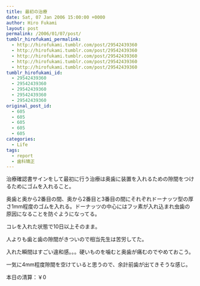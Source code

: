 ```yaml
---
title: 最初の治療
date: Sat, 07 Jan 2006 15:00:00 +0000
author: Hiro Fukami
layout: post
permalink: /2006/01/07/post/
tumblr_hirofukami_permalink:
  - http://hirofukami.tumblr.com/post/29542439360
  - http://hirofukami.tumblr.com/post/29542439360
  - http://hirofukami.tumblr.com/post/29542439360
  - http://hirofukami.tumblr.com/post/29542439360
  - http://hirofukami.tumblr.com/post/29542439360
tumblr_hirofukami_id:
  - 29542439360
  - 29542439360
  - 29542439360
  - 29542439360
  - 29542439360
original_post_id:
  - 605
  - 605
  - 605
  - 605
  - 605
categories:
  - Life
tags:
  - report
  - 歯科矯正
---
```

<div class="section">
  <p>
    治療確認書サインをして最初に行う治療は奥歯に装置を入れるための隙間をつけるためにゴムを入れること。
  </p>
  
  <p>
    奥歯と奥から2番目の間、奥から2番目と3番目の間にそれぞれドーナッツ型の厚さ1mm程度のゴムを入れる。ドーナッツの中心にはフッ素が入れ込まれ虫歯の原因になることを防ぐようになってる。
  </p>
  
  <p>
    コレを入れた状態で10日以上そのまま。
  </p>
  
  <p>
    人よりも歯と歯の隙間がきついので相当先生は苦労してた。
  </p>
  
  <p>
    入れた瞬間はすごい違和感。。。硬いものを噛むと奥歯が痛むのでやめておこう。
  </p>
  
  <p>
    一気に4mm程度隙間を空けていると思うので、余計前歯が出てきそうな感じ。
  </p>
  
  <p>
    本日の清算：￥0
  </p>
</div>